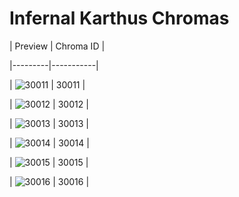 # Infernal Karthus Chromas


| Preview | Chroma ID |

|---------|-----------|

| ![30011](https://raw.communitydragon.org/latest/plugins/rcp-be-lol-game-data/global/default/v1/champion-chroma-images/30/30011.png) | 30011 |

| ![30012](https://raw.communitydragon.org/latest/plugins/rcp-be-lol-game-data/global/default/v1/champion-chroma-images/30/30012.png) | 30012 |

| ![30013](https://raw.communitydragon.org/latest/plugins/rcp-be-lol-game-data/global/default/v1/champion-chroma-images/30/30013.png) | 30013 |

| ![30014](https://raw.communitydragon.org/latest/plugins/rcp-be-lol-game-data/global/default/v1/champion-chroma-images/30/30014.png) | 30014 |

| ![30015](https://raw.communitydragon.org/latest/plugins/rcp-be-lol-game-data/global/default/v1/champion-chroma-images/30/30015.png) | 30015 |

| ![30016](https://raw.communitydragon.org/latest/plugins/rcp-be-lol-game-data/global/default/v1/champion-chroma-images/30/30016.png) | 30016 |